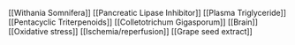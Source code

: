 [[Withania Somnifera]]
[[Pancreatic Lipase Inhibitor]]
[[Plasma Triglyceride]]
[[Pentacyclic Triterpenoids]]
[[Colletotrichum Gigasporum]]
[[Brain]]
[[Oxidative stress]]
[[Ischemia/reperfusion]]
[[Grape seed extract]]
